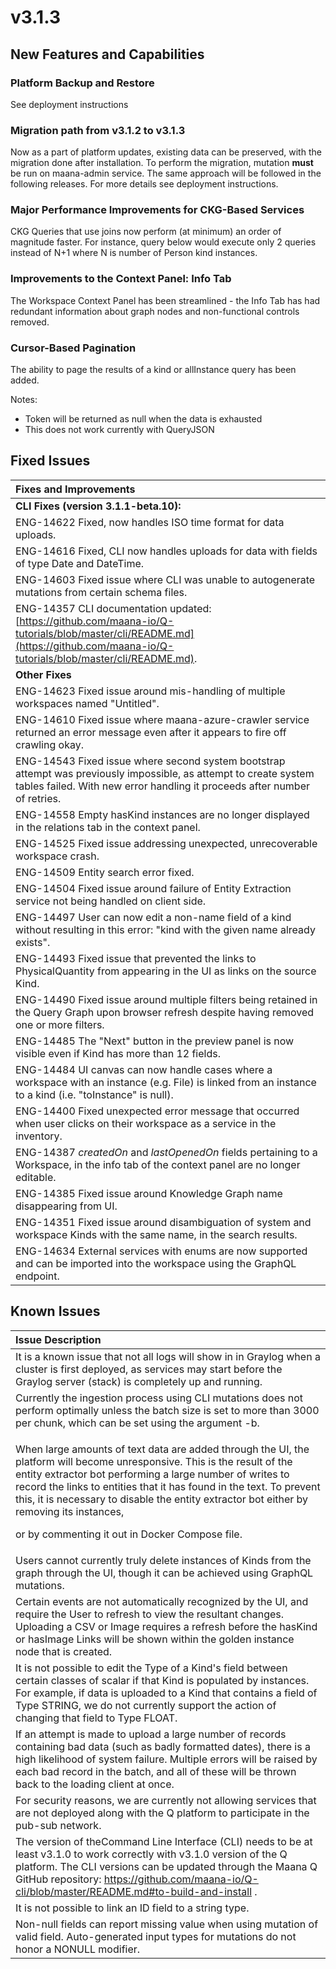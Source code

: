 # v3.1.3

## New Features and Capabilities

### Platform Backup and Restore

See deployment instructions

### Migration path from v3.1.2 to v3.1.3

Now as a part of platform updates, existing data can be preserved, with the migration done after installation.  To perform the migration, mutation **must** be run on maana-admin service.  The same approach will be followed in the following releases.  For more details see deployment instructions.

### Major Performance Improvements for CKG-Based Services

CKG Queries that use joins now perform \(at minimum\) an order of magnitude faster. For instance, query below would execute only 2 queries instead of N+1 where N is number of Person kind instances.

### Improvements to the Context Panel: Info Tab

The Workspace Context Panel has been streamlined - the Info Tab has had redundant information about graph nodes and non-functional controls removed.

### Cursor-Based Pagination

The ability to page the results of a kind or allInstance query has been added.

Notes:

* Token will be returned as null when the data is exhausted
* This does not work currently with QueryJSON

## Fixed Issues

| **Fixes and Improvements** |
| :--- |
| **CLI Fixes \(version 3.1.1-beta.10\):** |
| ENG-14622  Fixed, now handles ISO time format for data uploads. |
| ENG-14616  Fixed, CLI now handles uploads for data with fields of type Date and DateTime. |
| ENG-14603  Fixed issue where CLI was unable to autogenerate mutations from certain schema files. |
| ENG-14357  CLI documentation updated: [https://github.com/maana-io/Q-tutorials/blob/master/cli/README.md](https://github.com/maana-io/Q-tutorials/blob/master/cli/README.md)​. |
| **Other Fixes** |
| ENG-14623  Fixed issue around mis-handling of multiple workspaces named "Untitled". |
| ENG-14610  Fixed issue where maana-azure-crawler service returned an error message even after it appears to fire off crawling okay. |
| ENG-14543  Fixed issue where second system bootstrap attempt was previously impossible, as attempt to create system tables failed. With new error handling it proceeds after number of retries. |
| ENG-14558  Empty hasKind instances are no longer displayed in the relations tab in the context panel. |
| ENG-14525  Fixed issue addressing unexpected, unrecoverable workspace crash. |
| ENG-14509  Entity search error fixed. |
| ENG-14504  Fixed issue around failure of Entity Extraction service not being handled on client side. |
| ENG-14497  User can now edit a non-name field of a kind without resulting in this error: "kind with the given name already exists". |
| ENG-14493  Fixed issue that prevented the links to PhysicalQuantity from appearing in the UI as links on the source Kind. |
| ENG-14490  Fixed issue around multiple filters being retained in the Query Graph upon browser refresh despite having removed one or more filters. |
| ENG-14485  The "Next" button in the preview panel is now visible even if Kind has more than 12 fields. |
| ENG-14484  UI canvas can now handle cases where a workspace with an instance \(e.g. File\) is linked from an instance to a kind \(i.e. "toInstance" is null\). |
| ENG-14400  Fixed unexpected error message that occurred when user clicks on their workspace as a service in the inventory. |
| ENG-14387  _createdOn_ and _lastOpenedOn_ fields pertaining to a Workspace, in the info tab of the context panel are no longer editable. |
| ENG-14385  Fixed issue around Knowledge Graph name disappearing from UI. |
| ENG-14351  Fixed issue around disambiguation of system and workspace Kinds with the same name, in the search results. |
| ENG-14634  External services with enums are now supported and can be imported into the workspace using the GraphQL endpoint. |

## Known Issues

<table>
  <thead>
    <tr>
      <th style="text-align:left">Issue Description</th>
    </tr>
  </thead>
  <tbody>
    <tr>
      <td style="text-align:left">It is a known issue that not all logs will show in in Graylog when a cluster
        is first deployed, as services may start before the Graylog server (stack)
        is completely up and running.</td>
    </tr>
    <tr>
      <td style="text-align:left">Currently the ingestion process using CLI mutations does not perform optimally
        unless the batch size is set to more than 3000 per chunk, which can be
        set using the argument -b.</td>
    </tr>
    <tr>
      <td style="text-align:left">
        <p>When large amounts of text data are added through the UI, the platform
          will become unresponsive. This is the result of the entity extractor bot
          performing a large number of writes to record the links to entities that
          it has found in the text. To prevent this, it is necessary to disable the
          entity extractor bot either by removing its instances,</p>
        <p>or by commenting it out in Docker Compose file.</p>
      </td>
    </tr>
    <tr>
      <td style="text-align:left">Users cannot currently truly delete instances of Kinds from the graph
        through the UI, though it can be achieved using GraphQL mutations.</td>
    </tr>
    <tr>
      <td style="text-align:left">Certain events are not automatically recognized by the UI, and require
        the User to refresh to view the resultant changes. Uploading a CSV or Image
        requires a refresh before the hasKind or hasImage Links will be shown within
        the golden instance node that is created.</td>
    </tr>
    <tr>
      <td style="text-align:left">It is not possible to edit the Type of a Kind's field between certain
        classes of scalar if that Kind is populated by instances. For example,
        if data is uploaded to a Kind that contains a field of Type STRING, we
        do not currently support the action of changing that field to Type FLOAT.</td>
    </tr>
    <tr>
      <td style="text-align:left">If an attempt is made to upload a large number of records containing bad
        data (such as badly formatted dates), there is a high likelihood of system
        failure. Multiple errors will be raised by each bad record in the batch,
        and all of these will be thrown back to the loading client at once.</td>
    </tr>
    <tr>
      <td style="text-align:left">For security reasons, we are currently not allowing services that are
        not deployed along with the Q platform to participate in the pub-sub network.</td>
    </tr>
    <tr>
      <td style="text-align:left">The version of theCommand Line Interface (CLI) needs to be at least v3.1.0
        to work correctly with v3.1.0 version of the Q platform. The CLI versions
        can be updated through the Maana Q GitHub repository: <a href="https://github.com/maana-io/Q-cli/blob/master/README.md#to-build-and-install">https://github.com/maana-io/Q-cli/blob/master/README.md#to-build-and-install</a> .</td>
    </tr>
    <tr>
      <td style="text-align:left">It is not possible to link an ID field to a string type.</td>
    </tr>
    <tr>
      <td style="text-align:left">Non-null fields can report missing value when using mutation of valid
        field. Auto-generated input types for mutations do not honor a NONULL modifier.</td>
    </tr>
  </tbody>
</table>

